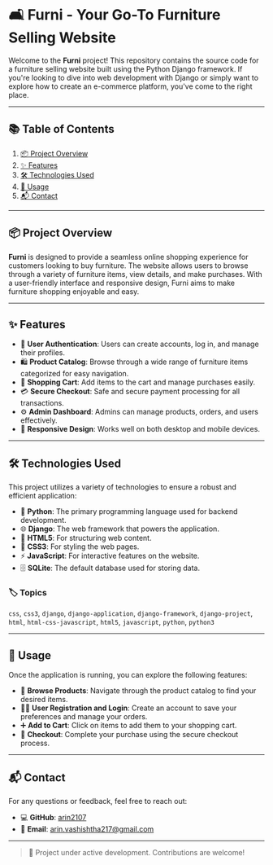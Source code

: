 # 🛋️ Furni - Your Go-To Furniture Selling Website

Welcome to the **Furni** project! This repository contains the source code for a furniture selling website built using the Python Django framework. If you're looking to dive into web development with Django or simply want to explore how to create an e-commerce platform, you've come to the right place.

---

## 📚 Table of Contents

1. [📦 Project Overview](#project-overview)
2. [✨ Features](#features)
3. [🛠️ Technologies Used](#technologies-used)
4. [🚀 Usage](#usage)
5. [📬 Contact](#contact)

---

## 📦 Project Overview

**Furni** is designed to provide a seamless online shopping experience for customers looking to buy furniture. The website allows users to browse through a variety of furniture items, view details, and make purchases. With a user-friendly interface and responsive design, Furni aims to make furniture shopping enjoyable and easy.

---

## ✨ Features

- 🔐 **User Authentication**: Users can create accounts, log in, and manage their profiles.
- 🛍️ **Product Catalog**: Browse through a wide range of furniture items categorized for easy navigation.
- 🛒 **Shopping Cart**: Add items to the cart and manage purchases easily.
- 💳 **Secure Checkout**: Safe and secure payment processing for all transactions.
- ⚙️ **Admin Dashboard**: Admins can manage products, orders, and users effectively.
- 📱 **Responsive Design**: Works well on both desktop and mobile devices.

---

## 🛠️ Technologies Used

This project utilizes a variety of technologies to ensure a robust and efficient application:

- 🐍 **Python**: The primary programming language used for backend development.
- 🌐 **Django**: The web framework that powers the application.
- 🧱 **HTML5**: For structuring web content.
- 🎨 **CSS3**: For styling the web pages.
- ⚡ **JavaScript**: For interactive features on the website.
- 🗄️ **SQLite**: The default database used for storing data.

### 🏷️ Topics

`css`, `css3`, `django`, `django-application`, `django-framework`, `django-project`, `html`, `html-css-javascript`, `html5`, `javascript`, `python`, `python3`

---

## 🚀 Usage

Once the application is running, you can explore the following features:

- 🧭 **Browse Products**: Navigate through the product catalog to find your desired items.
- 🧑‍💼 **User Registration and Login**: Create an account to save your preferences and manage your orders.
- ➕ **Add to Cart**: Click on items to add them to your shopping cart.
- 🧾 **Checkout**: Complete your purchase using the secure checkout process.

---

## 📬 Contact

For any questions or feedback, feel free to reach out:

- 💻 **GitHub**: [arin2107](https://github.com/arin2107)
- 📧 **Email**: [arin.vashishtha217@gmail.com](mailto:arin.vashishtha217@gmail.com)

---

> 🚧 Project under active development. Contributions are welcome!
